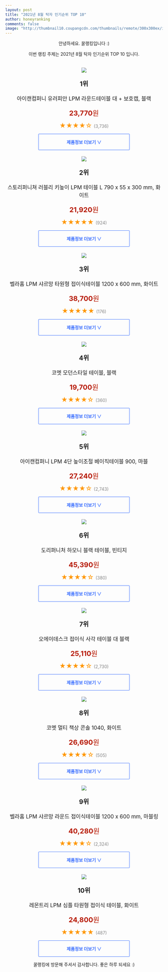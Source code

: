 ```yaml
--- 
layout: post 
title: "2021년 8월 탁자 인기순위 TOP 10" 
author: honeyranking 
comments: false 
image: "http://thumbnail10.coupangcdn.com/thumbnails/remote/300x300ex/image/retail/images/881099796894982-de55aa4b-2b4a-4fb4-9ad4-37c8d216f711.jpg" 
--- 
```

<p style="text-align: center;">안녕하세요. 꿀랭킹입니다 :)</p> <p style="text-align: center;">이번 랭킹 주제는 2021년 8월 탁자 인기순위 TOP 10 입니다.</p><center><img src="http://thumbnail10.coupangcdn.com/thumbnails/remote/300x300ex/image/retail/images/881099796894982-de55aa4b-2b4a-4fb4-9ad4-37c8d216f711.jpg" style="margin-top:20px" /></center> <p style="text-align: center; font-size: 20px"><b>1위</b></p> <p style="text-align: center; font-size: 17px">아이캔컴퍼니 유러피안 LPM 라운드테이블 대 + 보호캡, 블랙</p> <p style="text-align: center;"><span style="color: #b61800; font-size: 22px;"><b>23,770</b>원</span></p> <p style="text-align: center;"><span style="color: #ff9600; font-size: 20px;">★★★★☆ </span><span style="color: #878787;">(3,736)</span></p> <center><a href="https://coupa.ng/b5GfPt"> <div style="font-size: 14px; display: inline-block; padding: 15px 90px; color: #346aff; border-radius: 2px; border: 1px solid #346aff; cursor: pointer;"><b>제품정보 더보기 &or;</b></div> </a></center><center><img src="http://thumbnail6.coupangcdn.com/thumbnails/remote/300x300ex/image/retail/images/2020/06/15/14/8/4cbadef3-648c-4bf4-a4d7-8cdaa275c296.jpg" style="margin-top:20px" /></center> <p style="text-align: center; font-size: 20px"><b>2위</b></p> <p style="text-align: center; font-size: 17px">스토리퍼니쳐 러블리 키높이 LPM 테이블 L 790 x 55 x 300 mm, 화이트</p> <p style="text-align: center;"><span style="color: #b61800; font-size: 22px;"><b>21,920</b>원</span></p> <p style="text-align: center;"><span style="color: #ff9600; font-size: 20px;">★★★★★ </span><span style="color: #878787;">(924)</span></p> <center><a href="https://coupa.ng/b5GfPx"> <div style="font-size: 14px; display: inline-block; padding: 15px 90px; color: #346aff; border-radius: 2px; border: 1px solid #346aff; cursor: pointer;"><b>제품정보 더보기 &or;</b></div> </a></center><center><img src="http://thumbnail9.coupangcdn.com/thumbnails/remote/300x300ex/image/retail/images/2020/07/23/18/5/b3b2ba7f-0dcc-4bd7-bbde-2a05447e9583.jpg" style="margin-top:20px" /></center> <p style="text-align: center; font-size: 20px"><b>3위</b></p> <p style="text-align: center; font-size: 17px">벨라홈 LPM 샤르망 타원형 접이식테이블 1200 x 600 mm, 화이트</p> <p style="text-align: center;"><span style="color: #b61800; font-size: 22px;"><b>38,700</b>원</span></p> <p style="text-align: center;"><span style="color: #ff9600; font-size: 20px;">★★★★★ </span><span style="color: #878787;">(176)</span></p> <center><a href="https://coupa.ng/b5GfPy"> <div style="font-size: 14px; display: inline-block; padding: 15px 90px; color: #346aff; border-radius: 2px; border: 1px solid #346aff; cursor: pointer;"><b>제품정보 더보기 &or;</b></div> </a></center><center><img src="http://thumbnail9.coupangcdn.com/thumbnails/remote/300x300ex/image/retail/images/174002267982843-b5a9e4af-0305-4657-a987-b1f0fb795f4a.jpg" style="margin-top:20px" /></center> <p style="text-align: center; font-size: 20px"><b>4위</b></p> <p style="text-align: center; font-size: 17px">코멧 모던스타일 테이블, 블랙</p> <p style="text-align: center;"><span style="color: #b61800; font-size: 22px;"><b>19,700</b>원</span></p> <p style="text-align: center;"><span style="color: #ff9600; font-size: 20px;">★★★★☆ </span><span style="color: #878787;">(360)</span></p> <center><a href="https://coupa.ng/b5GfPA"> <div style="font-size: 14px; display: inline-block; padding: 15px 90px; color: #346aff; border-radius: 2px; border: 1px solid #346aff; cursor: pointer;"><b>제품정보 더보기 &or;</b></div> </a></center><center><img src="http://thumbnail10.coupangcdn.com/thumbnails/remote/300x300ex/image/retail/images/2019/11/01/16/7/27dd48d1-039b-4871-b00a-eded98a0496d.jpg" style="margin-top:20px" /></center> <p style="text-align: center; font-size: 20px"><b>5위</b></p> <p style="text-align: center; font-size: 17px">아이캔컴퍼니 LPM 4단 높이조절 베이직테이블 900, 마블</p> <p style="text-align: center;"><span style="color: #b61800; font-size: 22px;"><b>27,240</b>원</span></p> <p style="text-align: center;"><span style="color: #ff9600; font-size: 20px;">★★★★☆ </span><span style="color: #878787;">(2,743)</span></p> <center><a href="https://coupa.ng/b5GfPF"> <div style="font-size: 14px; display: inline-block; padding: 15px 90px; color: #346aff; border-radius: 2px; border: 1px solid #346aff; cursor: pointer;"><b>제품정보 더보기 &or;</b></div> </a></center><center><img src="http://thumbnail9.coupangcdn.com/thumbnails/remote/300x300ex/image/retail/images/2020/10/13/12/1/f30be79e-ace9-4c6b-a540-4d5f929c5eea.jpg" style="margin-top:20px" /></center> <p style="text-align: center; font-size: 20px"><b>6위</b></p> <p style="text-align: center; font-size: 17px">도리퍼니처 하모니 블랙 테이블, 빈티지</p> <p style="text-align: center;"><span style="color: #b61800; font-size: 22px;"><b>45,390</b>원</span></p> <p style="text-align: center;"><span style="color: #ff9600; font-size: 20px;">★★★★☆ </span><span style="color: #878787;">(380)</span></p> <center><a href="https://coupa.ng/b5GfPL"> <div style="font-size: 14px; display: inline-block; padding: 15px 90px; color: #346aff; border-radius: 2px; border: 1px solid #346aff; cursor: pointer;"><b>제품정보 더보기 &or;</b></div> </a></center><center><img src="http://thumbnail7.coupangcdn.com/thumbnails/remote/300x300ex/image/retail/images/327323757228459-7446e10b-ab99-449d-b773-99fe0bf81d11.jpg" style="margin-top:20px" /></center> <p style="text-align: center; font-size: 20px"><b>7위</b></p> <p style="text-align: center; font-size: 17px">오에이데스크 접이식 사각 테이블 대 블랙</p> <p style="text-align: center;"><span style="color: #b61800; font-size: 22px;"><b>25,110</b>원</span></p> <p style="text-align: center;"><span style="color: #ff9600; font-size: 20px;">★★★★☆ </span><span style="color: #878787;">(2,730)</span></p> <center><a href="https://coupa.ng/b5GfPQ"> <div style="font-size: 14px; display: inline-block; padding: 15px 90px; color: #346aff; border-radius: 2px; border: 1px solid #346aff; cursor: pointer;"><b>제품정보 더보기 &or;</b></div> </a></center><center><img src="http://thumbnail9.coupangcdn.com/thumbnails/remote/300x300ex/image/retail/images/1639132457756680-d4bf88c6-2c99-4c18-8f08-2282b48016d0.jpg" style="margin-top:20px" /></center> <p style="text-align: center; font-size: 20px"><b>8위</b></p> <p style="text-align: center; font-size: 17px">코멧 멀티 책상 콘솔 1040, 화이트</p> <p style="text-align: center;"><span style="color: #b61800; font-size: 22px;"><b>26,690</b>원</span></p> <p style="text-align: center;"><span style="color: #ff9600; font-size: 20px;">★★★★☆ </span><span style="color: #878787;">(505)</span></p> <center><a href="https://coupa.ng/b5GfPV"> <div style="font-size: 14px; display: inline-block; padding: 15px 90px; color: #346aff; border-radius: 2px; border: 1px solid #346aff; cursor: pointer;"><b>제품정보 더보기 &or;</b></div> </a></center><center><img src="http://thumbnail6.coupangcdn.com/thumbnails/remote/300x300ex/image/retail/images/2018/06/12/18/6/1d31af9a-d5e9-4a5f-afd9-06cfe2ea11b8.jpg" style="margin-top:20px" /></center> <p style="text-align: center; font-size: 20px"><b>9위</b></p> <p style="text-align: center; font-size: 17px">벨라홈 LPM 샤르망 라운드 접이식테이블 1200 x 600 mm, 마블링</p> <p style="text-align: center;"><span style="color: #b61800; font-size: 22px;"><b>40,280</b>원</span></p> <p style="text-align: center;"><span style="color: #ff9600; font-size: 20px;">★★★★☆ </span><span style="color: #878787;">(2,324)</span></p> <center><a href="https://coupa.ng/b5GfPY"> <div style="font-size: 14px; display: inline-block; padding: 15px 90px; color: #346aff; border-radius: 2px; border: 1px solid #346aff; cursor: pointer;"><b>제품정보 더보기 &or;</b></div> </a></center><center><img src="http://thumbnail7.coupangcdn.com/thumbnails/remote/300x300ex/image/retail/images/2020/07/15/18/3/925fd14f-beba-41b9-8aa0-83ebbc74f3c0.jpg" style="margin-top:20px" /></center> <p style="text-align: center; font-size: 20px"><b>10위</b></p> <p style="text-align: center; font-size: 17px">레몬트리 LPM 심플 타원형 접이식 테이블, 화이트</p> <p style="text-align: center;"><span style="color: #b61800; font-size: 22px;"><b>24,800</b>원</span></p> <p style="text-align: center;"><span style="color: #ff9600; font-size: 20px;">★★★★★ </span><span style="color: #878787;">(487)</span></p> <center><a href="https://coupa.ng/b5GfP2"> <div style="font-size: 14px; display: inline-block; padding: 15px 90px; color: #346aff; border-radius: 2px; border: 1px solid #346aff; cursor: pointer;"><b>제품정보 더보기 &or;</b></div> </a></center> <p style="text-align: center;">꿀랭킹에 방문해 주셔서 감사합니다. 좋은 하루 되세요 :)</p>
